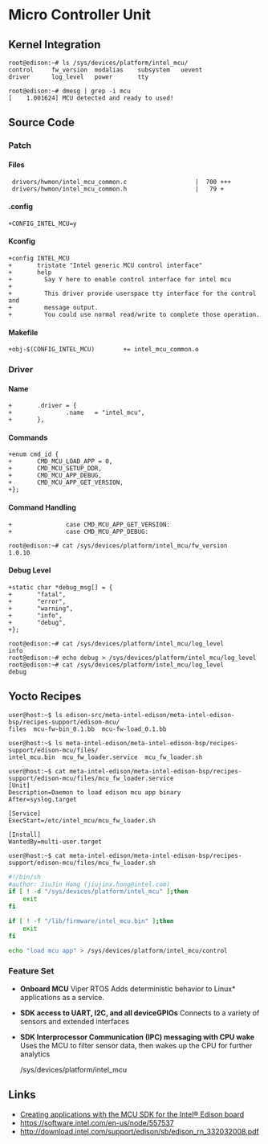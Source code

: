 Micro Controller Unit
==

## Kernel Integration

    root@edison:~# ls /sys/devices/platform/intel_mcu/ 
    control     fw_version  modalias    subsystem   uevent
    driver      log_level   power       tty
    
    root@edison:~# dmesg | grep -i mcu
    [    1.001624] MCU detected and ready to used!


## Source Code

### Patch

#### Files

     drivers/hwmon/intel_mcu_common.c                   |  700 +++
     drivers/hwmon/intel_mcu_common.h                   |   79 +

#### .config

    +CONFIG_INTEL_MCU=y

#### Kconfig

    +config INTEL_MCU
    +       tristate "Intel generic MCU control interface"
    +       help
    +         Say Y here to enable control interface for intel mcu
    + 
    +         This driver provide userspace tty interface for the control and
    +         message output.
    +         You could use normal read/write to complete those operation.

#### Makefile

    +obj-$(CONFIG_INTEL_MCU)        += intel_mcu_common.o

### Driver

#### Name

    +       .driver = {
    +               .name   = "intel_mcu",
    +       },

#### Commands

    +enum cmd_id {
    +       CMD_MCU_LOAD_APP = 0,
    +       CMD_MCU_SETUP_DDR,
    +       CMD_MCU_APP_DEBUG,
    +       CMD_MCU_APP_GET_VERSION,
    +};


#### Command Handling

    +               case CMD_MCU_APP_GET_VERSION:
    +               case CMD_MCU_APP_DEBUG:

    root@edison:~# cat /sys/devices/platform/intel_mcu/fw_version 
    1.0.10

#### Debug Level

    +static char *debug_msg[] = {
    +       "fatal",
    +       "error",
    +       "warning",
    +       "info",
    +       "debug",
    +};

    root@edison:~# cat /sys/devices/platform/intel_mcu/log_level 
    info
    root@edison:~# echo debug > /sys/devices/platform/intel_mcu/log_level 
    root@edison:~# cat /sys/devices/platform/intel_mcu/log_level 
    debug

## Yocto Recipes

    user@host:~$ ls edison-src/meta-intel-edison/meta-intel-edison-bsp/recipes-support/edison-mcu/
    files  mcu-fw-bin_0.1.bb  mcu-fw-load_0.1.bb
    
    user@host:~$ ls meta-intel-edison/meta-intel-edison-bsp/recipes-support/edison-mcu/files/
    intel_mcu.bin  mcu_fw_loader.service  mcu_fw_loader.sh
    
    user@host:~$ cat meta-intel-edison/meta-intel-edison-bsp/recipes-support/edison-mcu/files/mcu_fw_loader.service
    [Unit]
    Description=Daemon to load edison mcu app binary
    After=syslog.target
    
    [Service]
    ExecStart=/etc/intel_mcu/mcu_fw_loader.sh
    
    [Install]
    WantedBy=multi-user.target
    
    user@host:~$ cat meta-intel-edison/meta-intel-edison-bsp/recipes-support/edison-mcu/files/mcu_fw_loader.sh

```sh
#!/bin/sh
#author: JiuJin Hong (jiujinx.hong@intel.com)
if [ ! -d "/sys/devices/platform/intel_mcu" ];then
	exit
fi

if [ ! -f "/lib/firmware/intel_mcu.bin" ];then
	exit
fi

echo "load mcu app" > /sys/devices/platform/intel_mcu/control
```

### Feature Set

- **Onboard MCU** Viper RTOS Adds deterministic behavior to Linux* applications as a service. 
- **SDK access to UART, I2C, and all deviceGPIOs** Connects to a variety of sensors and extended interfaces
- **SDK Interprocessor Communication (IPC) messaging with CPU wake** Uses the MCU to filter sensor data, then wakes up the CPU for further analytics 

    /sys/devices/platform/intel_mcu

## Links

- [Creating applications with the MCU SDK for the Intel® Edison board](https://software.intel.com/en-us/creating-applications-with-mcu-sdk-for-intel-edison-board)
- https://software.intel.com/en-us/node/557537
- http://download.intel.com/support/edison/sb/edison_rn_332032008.pdf